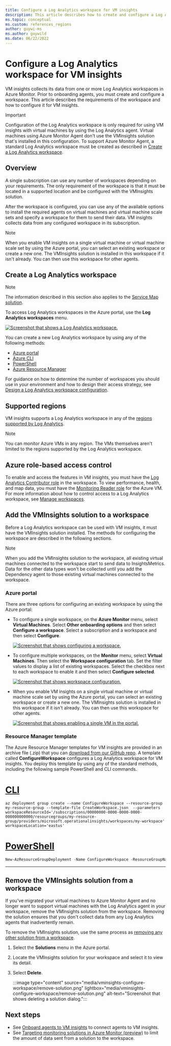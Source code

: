 ```yaml
---
title: Configure a Log Analytics workspace for VM insights
description: This article describes how to create and configure a Log Analytics workspace used by VM insights.
ms.topic: conceptual
ms.custom: references_regions
author: guywi-ms
ms.author: guywild
ms.date: 06/22/2022
---
```


# Configure a Log Analytics workspace for VM insights
VM insights collects its data from one or more Log Analytics workspaces in Azure Monitor. Prior to onboarding agents, you must create and configure a workspace. This article describes the requirements of the workspace and how to configure it for VM insights.

> [!IMPORTANT]
> Configuration of the Log Analytics workspace is only required for using VM insights with virtual machines by using the Log Analytics agent. Virtual machines using Azure Monitor Agent don't use the VMInsights solution that's installed in this configuration. To support Azure Monitor Agent, a standard Log Analytics workspace must be created as described in [Create a Log Analytics workspace](#create-a-log-analytics-workspace).

## Overview
A single subscription can use any number of workspaces depending on your requirements. The only requirement of the workspace is that it must be located in a supported location and be configured with the VMInsights solution.

After the workspace is configured, you can use any of the available options to install the required agents on virtual machines and virtual machine scale sets and specify a workspace for them to send their data. VM insights collects data from any configured workspace in its subscription.

> [!NOTE]
> When you enable VM insights on a single virtual machine or virtual machine scale set by using the Azure portal, you can select an existing workspace or create a new one. The VMInsights solution is installed in this workspace if it isn't already. You can then use this workspace for other agents.

## Create a Log Analytics workspace

>[!NOTE]
>The information described in this section also applies to the [Service Map solution](service-map.md).

To access Log Analytics workspaces in the Azure portal, use the **Log Analytics workspaces** menu.

[![Screenshot that shows a Log Analytics workspace.](media/vminsights-configure-workspace/log-analytics-workspaces.png)](media/vminsights-configure-workspace/log-analytics-workspaces.png#lightbox)

You can create a new Log Analytics workspace by using any of the following methods:

* [Azure portal](../logs/quick-create-workspace.md)
* [Azure CLI](../logs/resource-manager-workspace.md)
* [PowerShell](../logs/powershell-workspace-configuration.md)
* [Azure Resource Manager](../logs/resource-manager-workspace.md)

For guidance on how to determine the number of workspaces you should use in your environment and how to design their access strategy, see [Design a Log Analytics workspace configuration](../logs/workspace-design.md).

## Supported regions
VM insights supports a Log Analytics workspace in any of the [regions supported by Log Analytics](https://azure.microsoft.com/global-infrastructure/services/?products=monitor&regions=all).

>[!NOTE]
>You can monitor Azure VMs in any region. The VMs themselves aren't limited to the regions supported by the Log Analytics workspace.

## Azure role-based access control
To enable and access the features in VM insights, you must have the [Log Analytics Contributor role](../logs/manage-access.md#azure-rbac) in the workspace. To view performance, health, and map data, you must have the [Monitoring Reader role](../roles-permissions-security.md#built-in-monitoring-roles) for the Azure VM. For more information about how to control access to a Log Analytics workspace, see [Manage workspaces](../logs/manage-access.md).

## Add the VMInsights solution to a workspace
Before a Log Analytics workspace can be used with VM insights, it must have the VMInsights solution installed. The methods for configuring the workspace are described in the following sections.

> [!NOTE]
> When you add the VMInsights solution to the workspace, all existing virtual machines connected to the workspace start to send data to InsightsMetrics. Data for the other data types won't be collected until you add the Dependency agent to those existing virtual machines connected to the workspace.

### Azure portal
There are three options for configuring an existing workspace by using the Azure portal:

- To configure a single workspace, on the **Azure Monitor** menu, select **Virtual Machines**. Select **Other onboarding options** and then select **Configure a workspace**. Select a subscription and a workspace and then select **Configure**.

   [![Screenshot that shows configuring a workspace.](../vm/media/vminsights-enable-policy/configure-workspace.png)](../vm/media/vminsights-enable-policy/configure-workspace.png#lightbox)

- To configure multiple workspaces, on the **Monitor** menu, select **Virtual Machines**. Then select the **Workspace configuration** tab. Set the filter values to display a list of existing workspaces. Select the checkbox next to each workspace to enable it and then select **Configure selected**.

   [![Screenshot that shows workspace configuration.](../vm/media/vminsights-enable-policy/workspace-configuration.png)](../vm/media/vminsights-enable-policy/workspace-configuration.png#lightbox)

- When you enable VM insights on a single virtual machine or virtual machine scale set by using the Azure portal, you can select an existing workspace or create a new one. The VMInsights solution is installed in this workspace if it isn't already. You can then use this workspace for other agents.

   [![Screenshot that shows enabling a single VM in the portal.](../vm/media/vminsights-enable-portal/enable-vminsights-vm-portal.png)](../vm/media/vminsights-enable-portal/enable-vminsights-vm-portal.png#lightbox)

### Resource Manager template
The Azure Resource Manager templates for VM insights are provided in an archive file (.zip) that you can [download from our GitHub repo](https://aka.ms/VmInsightsARMTemplates). A template called **ConfigureWorkspace** configures a Log Analytics workspace for VM insights. You deploy this template by using any of the standard methods, including the following sample PowerShell and CLI commands.

# [CLI](#tab/CLI)

```azurecli
az deployment group create --name ConfigureWorkspace --resource-group my-resource-group --template-file CreateWorkspace.json  --parameters workspaceResourceId='/subscriptions/00000000-0000-0000-0000-000000000000/resourcegroups/my-resource-group/providers/microsoft.operationalinsights/workspaces/my-workspace' workspaceLocation='eastus'

```

# [PowerShell](#tab/PowerShell)

```powershell
New-AzResourceGroupDeployment -Name ConfigureWorkspace -ResourceGroupName my-resource-group -TemplateFile ConfigureWorkspace.json -workspaceResourceId /subscriptions/00000000-0000-0000-0000-000000000000/resourcegroups/my-resource-group/providers/microsoft.operationalinsights/workspaces/my-workspace -location eastus
```

---

## Remove the VMInsights solution from a workspace
If you've migrated your virtual machines to Azure Monitor Agent and no longer want to support virtual machines with the Log Analytics agent in your workspace, remove the VMInsights solution from the workspace. Removing the solution ensures that you don't collect data from any Log Analytics agents that inadvertently remain.

To remove the VMInsights solution, use the same process as [removing any other solution from a workspace](/previous-versions/azure/azure-monitor/insights/solutions#remove-a-monitoring-solution).

1. Select the **Solutions** menu in the Azure portal.
1. Locate the VMInsights solution for your workspace and select it to view its detail.
1. Select **Delete**.

   :::image type="content" source="media/vminsights-configure-workspace/remove-solution.png" lightbox="media/vminsights-configure-workspace/remove-solution.png" alt-text="Screenshot that shows deleting a solution dialog.":::

## Next steps
- See [Onboard agents to VM insights](vminsights-enable-overview.md) to connect agents to VM insights.
- See [Targeting monitoring solutions in Azure Monitor (preview)](/previous-versions/azure/azure-monitor/insights/solution-targeting) to limit the amount of data sent from a solution to the workspace.
